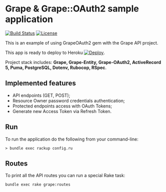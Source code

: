 # Grape & Grape::OAuth2 sample application
[![Build Status](https://travis-ci.org/grape-oauth2/grape-oauth2-sample.svg?branch=master)](https://travis-ci.org/grape-oauth2/grape-oauth2-sample)
[![License](http://img.shields.io/badge/license-MIT-brightgreen.svg)](#license)

This is an example of using GrapeOAuth2 gem with the Grape API project.

This app is ready to deploy to Heroku [![Deploy](https://www.herokucdn.com/deploy/button.png)](https://heroku.com/deploy?template=https://github.com/grape-oauth2/grape-oauth2-sample).

Project stack includes: **Grape, Grape-Entity, Grape-OAuth2, ActiveRecord 5, Puma, PostgreSQL, Dotenv, Rubocop, RSpec**.

## Implemented features

* API endpoints (GET, POST);
* Resource Owner password credentials authentication;
* Protected endpoints access with OAuth Tokens;
* Generate new Access Token via Refresh Token.

## Run

To run the application do the following from your command-line:

`> bundle exec rackup config.ru`

## Routes

To print all the API routes you can run a special Rake task:

`bundle exec rake grape:routes`
